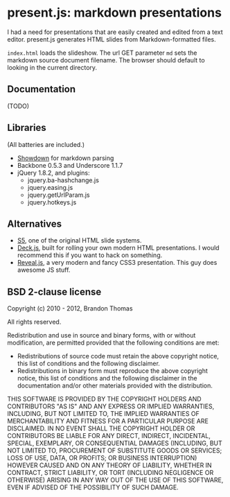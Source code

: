 present.js: markdown presentations 
==================================
I had a need for presentations that are easily created and
edited from a text editor. present.js generates HTML slides
from Markdown-formatted files.

`index.html` loads the slideshow. The url GET parameter `md`
sets the markdown source document filename. The browser should 
default to looking in the current directory.

Documentation
-------------
(TODO)

Libraries
---------
(All batteries are included.)

* [Showdown](http://attacklab.net/showdown/) for markdown parsing
* Backbone 0.5.3 and Underscore 1.1.7
* jQuery 1.8.2, and plugins:
	* jquery.ba-hashchange.js
	* jquery.easing.js
	* jquery.getUrlParam.js
	* jquery.hotkeys.js

Alternatives
------------
* [S5](http://meyerweb.com/eric/tools/s5/), one of the original 
  HTML slide systems. 
* [Deck.js](http://imakewebthings.github.com/deck.js/), built 
  for rolling your own modern HTML presentations. I would 
  recommend this if you want to hack on something.
* [Reveal.js](http://lab.hakim.se/reveal-js/), a very modern 
  and fancy CSS3 presentation. This guy does awesome JS stuff.

BSD 2-clause license
--------------------
Copyright (c) 2010 - 2012, Brandon Thomas

All rights reserved.

Redistribution and use in source and binary forms, with or without modification, are permitted provided that the following conditions are met:

* Redistributions of source code must retain the above copyright notice, this list of conditions and the following disclaimer.
* Redistributions in binary form must reproduce the above copyright notice, this list of conditions and the following disclaimer in the documentation and/or other materials provided with the distribution.

THIS SOFTWARE IS PROVIDED BY THE COPYRIGHT HOLDERS AND CONTRIBUTORS "AS IS" AND ANY EXPRESS OR IMPLIED WARRANTIES, INCLUDING, BUT NOT LIMITED TO, THE IMPLIED WARRANTIES OF MERCHANTABILITY AND FITNESS FOR A PARTICULAR PURPOSE ARE DISCLAIMED. IN NO EVENT SHALL THE COPYRIGHT HOLDER OR CONTRIBUTORS BE LIABLE FOR ANY DIRECT, INDIRECT, INCIDENTAL, SPECIAL, EXEMPLARY, OR CONSEQUENTIAL DAMAGES (INCLUDING, BUT NOT LIMITED TO, PROCUREMENT OF SUBSTITUTE GOODS OR SERVICES; LOSS OF USE, DATA, OR PROFITS; OR BUSINESS INTERRUPTION) HOWEVER CAUSED AND ON ANY THEORY OF LIABILITY, WHETHER IN CONTRACT, STRICT LIABILITY, OR TORT (INCLUDING NEGLIGENCE OR OTHERWISE) ARISING IN ANY WAY OUT OF THE USE OF THIS SOFTWARE, EVEN IF ADVISED OF THE POSSIBILITY OF SUCH DAMAGE.

